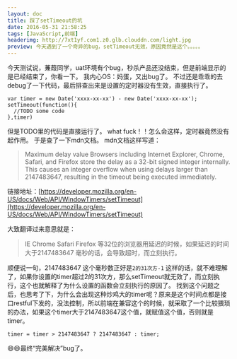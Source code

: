 ```yaml
---
layout: doc
title: 踩了setTimeout的坑
date: 2016-05-31 21:58:25
tags: [JavaScript,前端]
headerimg: http://7xt1yf.com1.z0.glb.clouddn.com/light.jpg
preview: 今天遇到了一个奇异的bug，setTimeout无效，原因竟然是这个。。。。。
---
```

今天测试说，蒹葭同学，uat环境有个bug，秒杀产品还没结束，但是前端显示的是已经结束了，你看一下。
我内心OS：妈蛋，又出bug了。
不过还是乖乖的去debug了一下代码，最后排查出来是设置的定时器没有生效，直接执行了。<!-- more -->

```
var timer = new Date('xxxx-xx-xx') - new Date('xxxx-xx-xx');
setTimeout(function(){
  //TODO some code
},timer)
```

但是TODO里的代码是直接运行了。
what fuck！！怎么会这样，定时器竟然没有起作用。
于是查了一下mdn文档。
mdn文档这样写道：

>Maximum delay value
Browsers including Internet Explorer, Chrome, Safari, and Firefox store the delay as a 32-bit signed integer internally. This causes an integer overflow when using delays larger than 2147483647, resulting in the timeout being executed immediately.

链接地址：[https://developer.mozilla.org/en-US/docs/Web/API/WindowTimers/setTimeout](https://developer.mozilla.org/en-US/docs/Web/API/WindowTimers/setTimeout)

大致翻译过来意思就是：

>IE Chrome Safari Firefox 等32位的浏览器用延迟的时候，如果延迟的时间大于2147483647 毫秒的话，会导致超时，而立刻执行。

顺便说一句，2147483647 这个毫秒数正好是`2的31次方-1`
这样的话，就不难理解了，如果你设置的timer超过2的31次方，那么setTimeout就无效了，而立刻执行，这个也就解释了为什么设置的函数会立刻执行的原因了。
找到这个问题之后，也思考了下，为什么会出现这种炒鸡大的timer呢？原来是这个时间点都是接口restful下发的，没法控制，所以前端在兼容这个的时候，就采取了一个比较猥琐的办法，如果这个timer大于2147483647这个值，就赋值这个值，否则就是timer。
```
timer = timer > 2147483647 ? 2147483647 : timer;

```
😄😄最终“完美解决”bug了。
